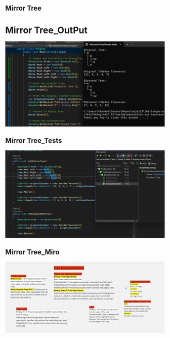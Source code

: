 ﻿## Mirror Tree

# Mirror Tree_OutPut
![outputMirror](outputMirror.png)


## Mirror Tree_Tests
![TestMirror](TestMirror.png)

## Mirror Tree_Miro
![BIGOTree](BIGOTree.png)


